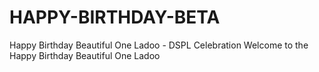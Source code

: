 # HAPPY-BIRTHDAY-BETA
Happy Birthday Beautiful One Ladoo - DSPL Celebration  Welcome to the Happy Birthday Beautiful One Ladoo
